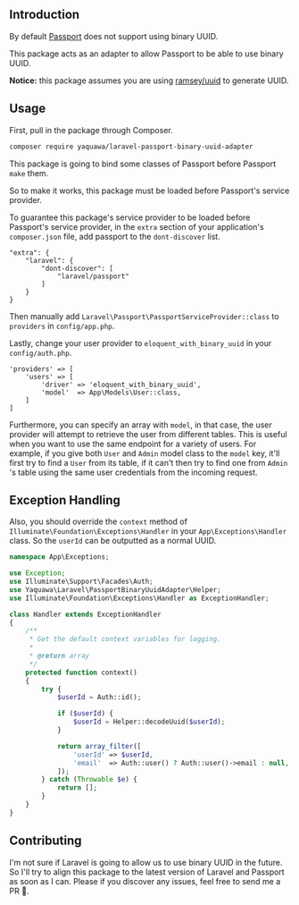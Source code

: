 ## Introduction
By default [Passport](https://laravel.com/docs/master/passport) does not support using binary UUID.

This package acts as an adapter to allow Passport to be able to use binary UUID.

**Notice:** this package assumes you are using [ramsey/uuid](https://github.com/ramsey/uuid) to generate UUID.

## Usage
First, pull in the package through Composer.

```bash
composer require yaquawa/laravel-passport-binary-uuid-adapter
```

This package is going to bind some classes of Passport before Passport `make` them.

So to make it works, this package must be loaded before Passport's service provider.

To guarantee this package's service provider to be loaded before Passport's service provider, in the `extra` section of your application's `composer.json` file, add passport to the `dont-discover` list.

```
"extra": {
    "laravel": {
        "dont-discover": [
            "laravel/passport"
        ]
    }
}
```

Then manually add `Laravel\Passport\PassportServiceProvider::class` to `providers` in `config/app.php`.

Lastly, change your user provider to `eloquent_with_binary_uuid` in your `config/auth.php`.

```
'providers' => [
    'users' => [
        'driver' => 'eloquent_with_binary_uuid',
        'model'  => App\Models\User::class,
    ]
]
```

Furthermore, you can specify an array with `model`, in that case, the user provider will attempt to retrieve the user from different tables. This is useful when you want to use the same endpoint for a variety of users. For example, if you give both `User` and `Admin` model class to the `model` key, it'll first try to find a `User` from its table, if it can't then try to find one from `Admin` 's table using the same user credentials from the incoming request.

## Exception Handling
Also, you should override the `context` method of `Illuminate\Foundation\Exceptions\Handler` in your `App\Exceptions\Handler` class.
So the `userId` can be outputted as a normal UUID.

```php
namespace App\Exceptions;

use Exception;
use Illuminate\Support\Facades\Auth;
use Yaquawa\Laravel\PassportBinaryUuidAdapter\Helper;
use Illuminate\Foundation\Exceptions\Handler as ExceptionHandler;

class Handler extends ExceptionHandler
{
    /**
     * Get the default context variables for logging.
     *
     * @return array
     */
    protected function context()
    {
        try {
            $userId = Auth::id();

            if ($userId) {
                $userId = Helper::decodeUuid($userId);
            }

            return array_filter([
                'userId' => $userId,
                'email'  => Auth::user() ? Auth::user()->email : null,
            ]);
        } catch (Throwable $e) {
            return [];
        }
    }
}
```

## Contributing
I'm not sure if Laravel is going to allow us to use binary UUID in the future. So I'll try to align this package to the latest version of Laravel and Passport as soon as I can. 
Please if you discover any issues, feel free to send me a PR 🤝.
